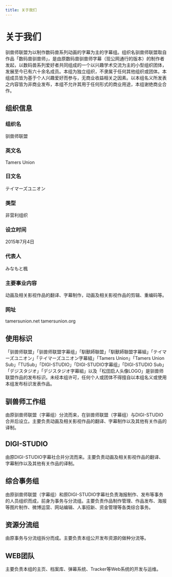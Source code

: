 ```yaml
---
title: 关于我们
---
```


# 关于我们
驯兽师联盟为以制作数码兽系列动画的字幕为主的字幕组。组织名驯兽师联盟取自作品「数码兽驯兽师」，是由原数码兽驯兽师字幕（现公网通行的版本）的制作者发起，以数码兽系列爱好者共同组成的一个以兴趣学术交流为主的小型组织团体，发展至今已有六十余名成员。本组为独立组织，不隶属于任何其他组织或团体。本组成员皆为基于个人兴趣爱好而参与，无商业收益相关之因素。以本组名义所发表之内容皆为非商业发布，本组不允许其用于任何形式的商业用途，本组谢绝商业合作。

## 组织信息
### 组织名
驯兽师联盟
### 英文名
Tamers Union
### 日文名
テイマーズユニオン
### 类型
非营利组织
### 设立时间
2015年7月4日
### 代表人
みなもと楓
### 主要事业内容
动画及相关影视作品的翻译、字幕制作，动画及相关影视作品的剪辑、重编码等。
### 网址
tamersunion.net
tamersunion.org

## 使用标识
「驯兽师联盟」「驯兽师联盟字幕组」「馴獸師聯盟」「馴獸師聯盟字幕組」「テイマーズユニオン」「テイマーズユニオン字幕組」「Tamers Union」「Tamers Union Sub」「TUSub」「DIGI-STUDIO」「DIGI-STUDIO字幕组」「DIGI-STUDIO Sub」「デジスタジオ」「デジスタジオ字幕組」以及「松田启人头像LOGO」是驯兽师联盟作品的发布标识。未经本组许可，任何个人或团体不得擅自以本组名义或使用本组发布标识发表作品。

## 驯兽师工作组
由原驯兽师联盟（字幕组）分流而来，在驯兽师联盟（字幕组）与DIGI-STUDIO合并后设立。主要负责动画及相关影视作品的翻译、字幕制作以及其他有关作品的译制。

## DIGI-STUDIO
由原DIGI-STUDIO字幕社合并分流而来。主要负责动画及相关影视作品的翻译、字幕制作以及其他有关作品的译制。

## 综合事务组
由原驯兽师联盟（字幕组）和原DIGI-STUDIO字幕社负责海报制作、发布等事务的人员组织而成，前身为事务与分流组。主要负责作品制作管理、作品发布、海报等图片制作、微博运营、网站编辑、人事招新、资金管理等各类综合事务。

## 资源分流组
由原事务与分流组拆分而成。主要负责本组公开发布资源的做种分流等。

## WEB团队
主要负责本组的主页、档案库、弹幕系统、Tracker等Web系统的开发与运维。